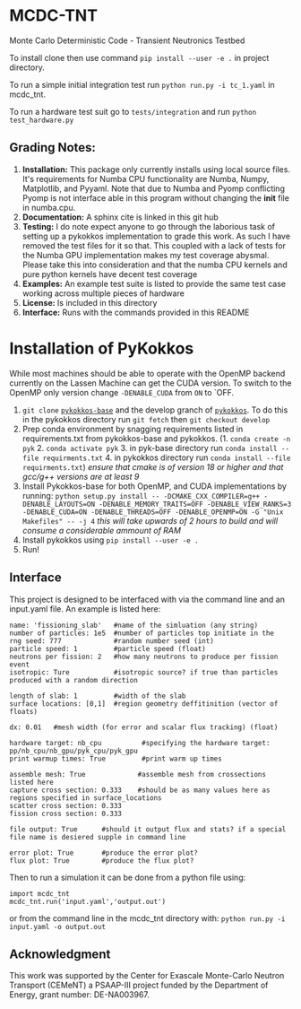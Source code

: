 # MCDC-TNT
Monte Carlo Deterministic Code - Transient Neutronics Testbed

To install clone then use command `pip install --user -e .` in project directory.

To run a simple initial integration test run `python run.py -i tc_1.yaml` in mcdc_tnt.

To run a hardware test suit go to `tests/integration` and run `python test_hardware.py`

## Grading Notes:
1. **Installation:** This package only currently installs using local source files. It's requirements for Numba CPU functionality are Numba, Numpy, Matplotlib, and Pyyaml. Note that due to Numba and Pyomp conflicting Pyomp is not interface able in this program without changing the __init__ file in numba.cpu.
2. **Documentation:** A sphinx cite is linked in this git hub
3. **Testing:** I do note expect anyone to go through the laborious task of setting up a pykokkos implementation to grade this work. As such I have removed the test files for it so that. This coupled with a lack of tests for the Numba GPU implementation makes my test coverage abysmal. Please take this into consideration and that the numba CPU kernels and pure python kernels have decent test coverage
4. **Examples:** An example test suite is listed to provide the same test case working across multiple pieces of hardware
5. **License:** Is included in this directory
6. **Interface:** Runs with the commands provided in this README

# Installation of PyKokkos
While most machines should be able to operate with the OpenMP backend currently on the Lassen Machine can get the CUDA version. To switch to the OpenMP only version change  `-DENABLE_CUDA` from `ON` to `OFF.

1. `git clone` [`pykokkos-base`](https://github.com/kokkos/pykokkos-base) and the develop granch of [`pykokkos`](github.com/kokkos/pykokkos). To do this in the pykokkos directory run `git fetch` then `git checkout develop`
2. Prep conda environment by snagging requirements listed in requirements.txt from pykokkos-base and pykokkos. (1. `conda create -n pyk` 2. `conda activate pyk` 3. in pyk-base directory run `conda install --file requirments.txt` 4. in pykokkos directory run `conda install --file requirments.txt`) *ensure that cmake is of version 18 or higher and that gcc/g++ versions are at least 9*
3. Install Pykokkos-base for both OpenMP, and CUDA implementations by running:
`python setup.py install -- -DCMAKE_CXX_COMPILER=g++ -DENABLE_LAYOUTS=ON -DENABLE_MEMORY_TRAITS=OFF -DENABLE_VIEW_RANKS=3 -DENABLE_CUDA=ON -DENABLE_THREADS=OFF -DENABLE_OPENMP=ON -G "Unix Makefiles" -- -j 4` *this will take upwards of 2 hours to build and will consume a considerable ammount of RAM*
4. Install pykokkos using `pip install --user -e .`
5. Run!

## Interface
This project is designed to be interfaced with via the command line and an input.yaml file. An example is listed here:

```
name: 'fissioning_slab'   #name of the simluation (any string)
number of particles: 1e5  #number of particles top initiate in the 
rng seed: 777             #random number seed (int)
particle speed: 1         #particle speed (float)
neutrons per fission: 2   #how many neutrons to produce per fission event
isotropic: Ture           #isotropic source? if true than particles produced with a random direction

length of slab: 1         #width of the slab
surface locations: [0,1]  #region geometry deffitinition (vector of floats)

dx: 0.01   #mesh width (for error and scalar flux tracking) (float)

hardware target: nb_cpu          #specifying the hardware target: pp/nb_cpu/nb_gpu/pyk_cpu/pyk_gpu
print warmup times: True         #print warm up times

assemble mesh: True             #assemble mesh from crossections listed here
capture cross section: 0.333    #should be as many values here as regions specified in surface_locations
scatter cross section: 0.333
fission cross section: 0.333

file output: True      #should it output flux and stats? if a special file name is desiered supple in command line

error plot: True       #produce the error plot?
flux plot: True        #produce the flux plot?
```

Then to run a simulation it can be done from a python file using:
```
import mcdc_tnt
mcdc_tnt.run('input.yaml','output.out')
```

or from the command line in the mcdc_tnt directory with:
`python run.py -i input.yaml -o output.out`


## Acknowledgment
This work was supported by the Center for Exascale Monte-Carlo Neutron Transport (CEMeNT) a PSAAP-III project funded by the Department of Energy, grant number: DE-NA003967.
